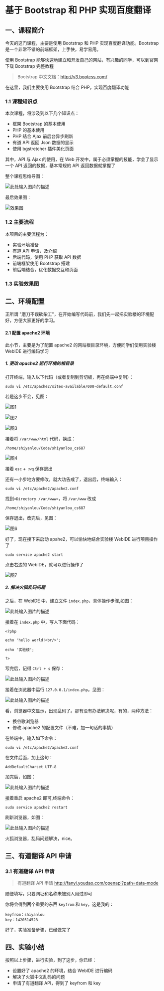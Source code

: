 # 基于 Bootstrap 和 PHP 实现百度翻译


## 一、课程简介

今天的这门课程，主要是使用 Bootstrap 和 PHP 实现百度翻译功能。Bootstrap 是一个非常不错的前端框架，上手快，易学易用。

使用 Bootstrap 能够快速地建立和开发自己的网站，有兴趣的同学，可以到官网下载 Bootstrap 完整教程

> Bootstrap 中文文档：http://v3.bootcss.com/

在这里，我们主要使用 Bootstrap 结合 PHP，实现百度翻译功能

### 1.1 课程知识点

本次课程，将涉及到以下几个知识点：

- 框架 Bootstrap 的基本使用
- PHP 的基本使用
- PHP 结合 Ajax 前后台异步刷新
- 有道 API 返回 Json 数据的显示
- 使用 bgstretcher 插件美化页面

其中，API 与 Ajax 的使用，在 Web 开发中，属于必须掌握的技能，学会了显示一个 API 返回的数据，基本常规的 API 返回数据就掌握了


整个课程思维导图：

![此处输入图片的描述](https://dn-anything-about-doc.qbox.me/document-uid212008labid2261timestamp1478222507494.png/wm)

最后效果图：

![效果图](http://labfile.oss.aliyuncs.com/courses/687/twonice.gif)

### 1.2 主要流程

本项目的主要流程为：

- 实验环境准备
- 有道 API 申请，及介绍
- 后端代码，使用 PHP 获取 API 数据
- 前端框架使用 Bootstrap 搭建
- 前后端结合，优化数据交互和页面

### 1.3 实验效果图


## 二、环境配置


正所谓 "磨刀不误砍柴工"，在开始编写代码前，我们先一起把实验楼的环境配好，方便大家更好的学习。


#### 2.1 配置 apache2 环境

 此小节，主要是为了配置 apache2 的网站根目录环境，方便同学们使用实验楼 WebIDE 进行编码学习

##### 1. 更改 apache2 运行环境的根目录


打开终端，输入以下代码（或者复制到剪切板，再在终端中复制）：
```
sudo vi /etc/apache2/sites-available/000-default.conf
```
若是这步不会，见图：

![图1](https://dn-anything-about-doc.qbox.me/document-uid212008labid2261timestamp1478072894548.png/wm)


![图2](https://dn-anything-about-doc.qbox.me/document-uid212008labid2261timestamp1478072957580.png/wm)


![图3](https://dn-anything-about-doc.qbox.me/document-uid212008labid2261timestamp1478073066845.png/wm)


接着将 `/var/www/html` 代码，换成：

```
/home/shiyanlou/Code/shiyanlou_cs687
```


![图4](https://dn-anything-about-doc.qbox.me/document-uid212008labid2261timestamp1478073124327.png/wm)

接着 `esc` + `:wq` 保存退出


还有一小步地方要修改，就大功告成了，退出后，终端输入：

```
sudo vi /etc/apache2/apache2.conf
```
找到`<Directory /var/www>`，将 `/var/www` 改成 

```
/home/shiyanlou/Code/shiyanlou_cs687
```

保存退出，改完后，见图：

![图6](https://dn-anything-about-doc.qbox.me/document-uid212008labid2261timestamp1478073272150.png/wm)

好了，现在接下来启动 apahe2，可以愉快地结合实验楼 WebIDE 进行项目操作了

```
sudo service apache2 start
```

点击右边的 WebIDE，就可以进行操作了


![图7](https://dn-anything-about-doc.qbox.me/document-uid212008labid2261timestamp1478073349066.png/wm)



##### 2. 解决火狐乱码问题

之后，在 WebIDE 中，建立文件 `index.php`，具体操作步骤,如图：

![此处输入图片的描述](https://dn-anything-about-doc.qbox.me/document-uid212008labid2261timestamp1478073532909.png/wm)

接着在 `index.php` 中，写人下面代码：

```
<?php

echo 'hello world!<br/>';

echo '实验楼';

?>
```

写完后，记得 `Ctrl + s` 保存：

![此处输入图片的描述](https://dn-anything-about-doc.qbox.me/document-uid212008labid2261timestamp1478073641225.png/wm)

接着在浏览器中运行 `127.0.0.1/index.php`，见图：

![此处输入图片的描述](https://dn-anything-about-doc.qbox.me/document-uid212008labid2261timestamp1478073780001.png/wm)


看，浏览器中文显示，出现乱码了。那有没有办法解决呢，有的，两种方法：

- 换谷歌浏览器
- 修改 apache2 的配置文件（不难，加一句话的事情）

在终端中，输入如下命令：

```
sudo vi /etc/apache2/apache2.conf
```
在文件后面，加上这句：

```
AddDefaultCharset UTF-8
```
加完后，如图：

![此处输入图片的描述](https://dn-anything-about-doc.qbox.me/document-uid212008labid2261timestamp1478073879761.png/wm)

接着重启 apache2 即可,终端命令：

```
sudo service apache2 restart
```
刷新浏览器，如图：

![此处输入图片的描述](https://dn-anything-about-doc.qbox.me/document-uid212008labid2261timestamp1478073913699.png/wm)

火狐浏览器，乱码问题解决，nice。

## 三、有道翻译 API 申请

### 3.1 有道翻译 API 申请



> 有道翻译 API 申请 http://fanyi.youdao.com/openapi?path=data-mode


随便填写，只要网址和名称未被别人用过即可


你将会得到两个重要的东西 `keyfrom` 和 `key`，这是我的：

```
keyfrom：shiyanlou
key：1420514528
```
好了，实验准备步骤，已经做完了

## 四、实验小结

按照以上步骤，进行实验，到了这步，你已经：

- 设置好了 apache2 的环境，结合 WebIDE 进行编码
- 解决了火狐中文乱码的问题
- 申请了有道翻译 API，得到了 keyfrom 和 key 